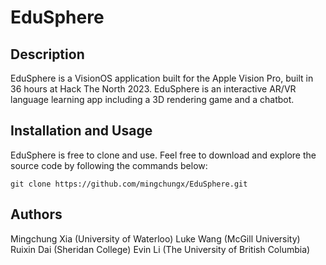 # EduSphere

## Description

EduSphere is a VisionOS application built for the Apple Vision Pro, built in 36 hours at Hack The North 2023. EduSphere is an interactive AR/VR language learning app including a 3D rendering game and a chatbot.

## Installation and Usage

EduSphere is free to clone and use. Feel free to download and explore the source code by following the commands below:

```
git clone https://github.com/mingchungx/EduSphere.git
```

## Authors

Mingchung Xia (University of Waterloo)
Luke Wang (McGill University)
Ruixin Dai (Sheridan College)
Evin Li (The University of British Columbia)

